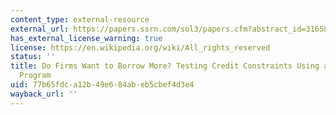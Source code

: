 ```yaml
---
content_type: external-resource
external_url: https://papers.ssrn.com/sol3/papers.cfm?abstract_id=316587
has_external_license_warning: true
license: https://en.wikipedia.org/wiki/All_rights_reserved
status: ''
title: Do Firms Want to Borrow More? Testing Credit Constraints Using a Directed Lending
  Program
uid: 77b65fdc-a12b-49e6-84ab-eb5cbef4d3e4
wayback_url: ''
---
```

